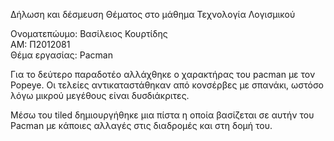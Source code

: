 Δήλωση και δέσμευση Θέματος στο μάθημα Τεχνολογία Λογισμικού 

Ονοματεπώυμο: Βασίλειος Κουρτίδης <br>
ΑΜ: Π2012081 <br>
Θέμα εργασίας: Pacman

Για το δεύτερο παραδοτέο αλλάχθηκε ο χαρακτήρας του pacman με τον Popeye. Οι τελείες αντικαταστάθηκαν από κονσέρβες με σπανάκι, ωστόσο
λόγω μικρού μεγέθους είναι δυσδιάκριτες.

Μέσω του tiled δημιουργήθηκε μια πίστα η οποία βασίζεται σε αυτήν του Pacman με κάποιες αλλαγές στις διαδρομές και στη δομή του. 
